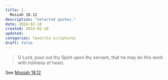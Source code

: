 ```yaml
---
title: |-
  Mosiah 18.12
description: "Selected quotes."
date: 2024-02-18
created: 2024-02-18
updated: 
categories: favorite scriptures
draft: false
---
```


> O Lord, pour out thy Spirit upon thy servant, that he may do this work with holiness of heart.

See [Mosiah 18.12](https://www.churchofjesuschrist.org/study/scriptures/bofm/mosiah/18?id=p12&lang=eng#p12)